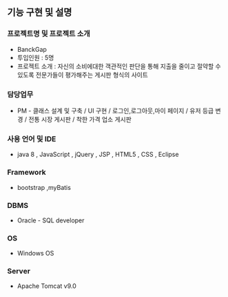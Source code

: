 ## 기능 구현 및 설명
### 프로젝트명 및 프로젝트 소개
+ BanckGap
+ 투입인원 : 5명
+ 프로젝트 소개 : 자신의 소비에대한 객관적인 판단을 통해 지출을 줄이고 절약할 수 있도록 전문가들이 평가해주는 게시판 형식의 사이트

### 담당업무
+ PM - 클래스 설계 및 구축 / UI 구현 / 로그인,로그아웃,마이 페이지 / 유저 등급 변경 / 전통 시장 게시판 / 착한 가격 업소 게시판

### 사용 언어 및 IDE
+ java 8 , JavaScript , jQuery , JSP , HTML5 , CSS , Eclipse

### Framework
+ bootstrap ,myBatis

### DBMS
+ Oracle - SQL developer

### OS
+ Windows OS

### Server
+ Apache Tomcat v9.0
